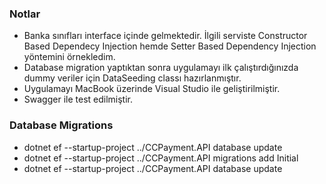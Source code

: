 ﻿### Notlar

* Banka sınıfları interface içinde gelmektedir. İlgili serviste Constructor Based Dependecy Injection hemde Setter Based Dependency Injection yöntemini örnekledim.
* Database migration yaptıktan sonra uygulamayı ilk çalıştırdığınızda dummy veriler için DataSeeding classı hazırlanmıştır.
* Uygulamayı MacBook üzerinde Visual Studio ile geliştirilmiştir.
* Swagger ile test edilmiştir.

### Database Migrations

* dotnet ef --startup-project ../CCPayment.API database update
* dotnet ef --startup-project ../CCPayment.API migrations add Initial
* dotnet ef --startup-project ../CCPayment.API database update